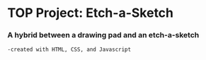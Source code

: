 # TOP Project: Etch-a-Sketch

### A hybrid between a drawing pad and an etch-a-sketch
    -created with HTML, CSS, and Javascript